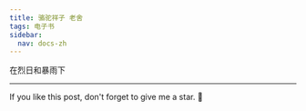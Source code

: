 ```yaml
---
title: 骆驼祥子 老舍
tags: 电子书
sidebar:
  nav: docs-zh
---
```


在烈日和暴雨下


<!--more-->

---

If you like this post, don't forget to give me a star. :star2:

